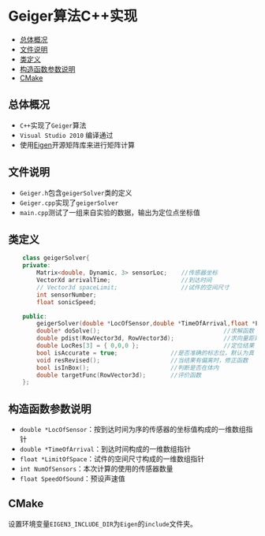 # Geiger算法C++实现

* [总体概况](#%E6%80%BB%E4%BD%93%E6%A6%82%E5%86%B5)
* [文件说明](#%E6%96%87%E4%BB%B6%E8%AF%B4%E6%98%8E)
* [类定义](#%E7%B1%BB%E5%AE%9A%E4%B9%89)
* [构造函数参数说明](#%E6%9E%84%E9%80%A0%E5%87%BD%E6%95%B0%E5%8F%82%E6%95%B0%E8%AF%B4%E6%98%8E)
* [CMake](#cmake)

## 总体概况

* `C++`实现了`Geiger`算法
* `Visual Studio 2010` 编译通过
* 使用[Eigen](http://google.com)开源矩阵库来进行矩阵计算

## 文件说明

* `Geiger.h`包含`geigerSolver`类的定义
* `Geiger.cpp`实现了`geigerSolver`
* `main.cpp`测试了一组来自实验的数据，输出为定位点坐标值

## 类定义

```cpp
    class geigerSolver{
    private:
        Matrix<double, Dynamic, 3> sensorLoc;    //传感器坐标
        VectorXd arrivalTime;                    //到达时间
        // Vector3d spaceLimit;                  //试件的空间尺寸
        int sensorNumber;
        float sonicSpeed;

    public:
        geigerSolver(double *LocOfSensor,double *TimeOfArrival,float *LimitOfSpace,int NumOfSensors,float SpeedOfSound);  //构造函数
        double* doSolve();                                   //求解函数
        double pdist(RowVector3d, RowVector3d);              //求向量距离
        double LocRes[3] = { 0,0,0 };                        //定位结果
        bool isAccurate = true;               //是否准确的标志位，默认为真
        void resRevised();                    //当结果有偏离时，修正函数
        bool isInBox();                       //判断是否在体内
        double targetFunc(RowVector3d);       //评价函数
    };
```

## 构造函数参数说明

* `double *LocOfSensor`：按到达时间为序的传感器的坐标值构成的一维数组指针
* `double *TimeOfArrival`：到达时间构成的一维数组指针
* `float *LimitOfSpace`：试件的空间尺寸构成的一维数组指针
* `int NumOfSensors`：本次计算的使用的传感器数量
* `float SpeedOfSound`：预设声速值

## CMake

设置环境变量`EIGEN3_INCLUDE_DIR`为`Eigen`的`include`文件夹。